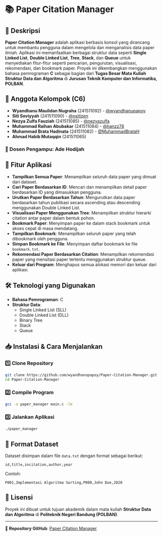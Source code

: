 # 📚 Paper Citation Manager

## 📌 Deskripsi
**Paper Citation Manager** adalah aplikasi berbasis konsol yang dirancang untuk membantu pengguna dalam mengelola dan menganalisis data paper ilmiah. Aplikasi ini memanfaatkan berbagai struktur data seperti **Single Linked List**, **Double Linked List**, **Tree**, **Stack**, dan **Queue** untuk menyediakan fitur-fitur seperti pencarian, pengurutan, visualisasi, rekomendasi, dan bookmark paper. Proyek ini dikembangkan menggunakan bahasa pemrograman **C** sebagai bagian dari **Tugas Besar Mata Kuliah Struktur Data dan Algoritma** di **Jurusan Teknik Komputer dan Informatika, POLBAN**.

## 👥 Anggota Kelompok (C6)
- **Wyandhanu Maulidan Nugraha** (241511092) - [@wyandhanupapoy](https://github.com/wyandhanupapoy)
- **Siti Soviyyah** (241511090) - [@nsitizen](https://github.com/nsitizen)
- **Nezya Zulfa Fauziah** (241511085) - [@nezyazulfa](https://github.com/nezyazulfa)
- **Muhammad Raihan Abubakar** (241511084) - [@hanzz78](https://github.com/hanzz78)
- **Muhammad Brata Hadinata** (241511082) - [@MuhammadBrataH](https://github.com/MuhammadBrataH)
- **Ahmad Habib Mutaqqin** (241511065)

### 📌 Dosen Pengampu: **Ade Hodijah**

## 🧩 Fitur Aplikasi
- **Tampilkan Semua Paper**: Menampilkan seluruh data paper yang dimuat dari dataset.
- **Cari Paper Berdasarkan ID**: Mencari dan menampilkan detail paper berdasarkan ID yang dimasukkan pengguna.
- **Urutkan Paper Berdasarkan Tahun**: Mengurutkan data paper berdasarkan tahun publikasi secara ascending atau descending menggunakan Double Linked List.
- **Visualisasi Paper Menggunakan Tree**: Menampilkan struktur hierarki citation antar paper dalam bentuk pohon.
- **Bookmark Paper**: Menyimpan paper ke dalam stack bookmark untuk akses cepat di masa mendatang.
- **Tampilkan Bookmark**: Menampilkan seluruh paper yang telah dibookmark oleh pengguna.
- **Simpan Bookmark ke File**: Menyimpan daftar bookmark ke file `bookmark.txt`.
- **Rekomendasi Paper Berdasarkan Citation**: Menampilkan rekomendasi paper yang mensitasi paper tertentu menggunakan struktur queue.
- **Keluar dari Program**: Menghapus semua alokasi memori dan keluar dari aplikasi.

## 🛠️ Teknologi yang Digunakan
- **Bahasa Pemrograman**: C
- **Struktur Data**:
  - Single Linked List (SLL)
  - Double Linked List (DLL)
  - Binary Tree
  - Stack
  - Queue

## 📥 Instalasi & Cara Menjalankan
### 1️⃣ Clone Repository
```bash
git clone https://github.com/wyandhanupapoy/Paper-Citation-Manager.git
cd Paper-Citation-Manager
```

### 2️⃣ Compile Program
```bash
gcc -o paper_manager main.c -lm
```

### 3️⃣ Jalankan Aplikasi
```bash
./paper_manager
```

## 📄 Format Dataset
Dataset disimpan dalam file `data.txt` dengan format sebagai berikut:
```
id,title,incitation,author,year
```
Contoh:
```
P001,Implementasi Algoritma Sorting,P000,John Doe,2020
```

## 📜 Lisensi
Proyek ini dibuat untuk tujuan akademik dalam mata kuliah **Struktur Data dan Algoritma** di **Politeknik Negeri Bandung (POLBAN)**.

---

📌 **Repository GitHub**: [Paper Citation Manager](https://github.com/wyandhanupapoy/Paper-Citation-Manager)
